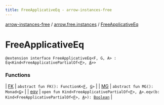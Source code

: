 ```yaml
---
title: FreeApplicativeEq - arrow-instances-free
---
```


[arrow-instances-free](../../index.html) / [arrow.free.instances](../index.html) / [FreeApplicativeEq](./index.html)

# FreeApplicativeEq

`@extension interface FreeApplicativeEq<F, G, A> : Eq<Kind<FreeApplicativePartialOf<`[`F`](index.html#F)`>, `[`A`](index.html#A)`>>`

### Functions

| [FK](-f-k.html) | `abstract fun FK(): FunctionK<`[`F`](index.html#F)`, `[`G`](index.html#G)`>` |
| [MG](-m-g.html) | `abstract fun MG(): Monad<`[`G`](index.html#G)`>` |
| [eqv](eqv.html) | `open fun Kind<FreeApplicativePartialOf<`[`F`](index.html#F)`>, `[`A`](index.html#A)`>.eqv(b: Kind<FreeApplicativePartialOf<`[`F`](index.html#F)`>, `[`A`](index.html#A)`>): `[`Boolean`](https://kotlinlang.org/api/latest/jvm/stdlib/kotlin/-boolean/index.html) |

